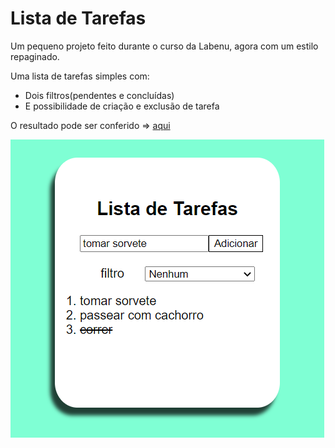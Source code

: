 # Lista de Tarefas
Um pequeno projeto feito durante o curso da Labenu, agora com um estilo repaginado. 

Uma lista de tarefas simples com:
- Dois filtros(pendentes e concluídas)
- E possibilidade de criação e exclusão de tarefa

O resultado pode ser conferido => [aqui](https://taskdolist.netlify.app/)

![](./assets/print_task.png)
